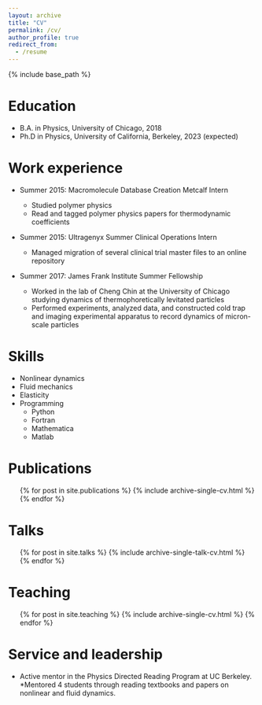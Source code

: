 ```yaml
---
layout: archive
title: "CV"
permalink: /cv/
author_profile: true
redirect_from:
  - /resume
---
```


{% include base_path %}

Education
======
* B.A. in Physics, University of Chicago, 2018
* Ph.D in Physics, University of California, Berkeley, 2023 (expected)

Work experience
======

* Summer 2015: Macromolecule Database Creation Metcalf Intern
  * Studied polymer physics
  * Read and tagged polymer physics papers for thermodynamic coefficients 

* Summer 2015: Ultragenyx Summer Clinical Operations Intern
  * Managed migration of several clinical trial master files to an online repository

* Summer 2017: James Frank Institute Summer Fellowship
  * Worked in the lab of Cheng Chin at the University of Chicago studying dynamics of thermophoretically levitated particles
  * Performed experiments, analyzed data, and constructed cold trap and imaging experimental apparatus to record dynamics of micron-scale particles   
  
Skills
======
* Nonlinear dynamics
* Fluid mechanics
* Elasticity 
* Programming
  * Python
  * Fortran
  * Mathematica
  * Matlab


Publications
======
  <ul>{% for post in site.publications %}
    {% include archive-single-cv.html %}
  {% endfor %}</ul>
  
Talks
======
  <ul>{% for post in site.talks %}
    {% include archive-single-talk-cv.html %}
  {% endfor %}</ul>
  
Teaching
======
  <ul>{% for post in site.teaching %}
    {% include archive-single-cv.html %}
  {% endfor %}</ul>
  
Service and leadership
======
* Active mentor in the Physics Directed Reading Program at UC Berkeley.  
  *Mentored 4 students through reading textbooks and papers on nonlinear and fluid dynamics.
